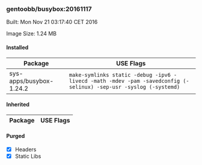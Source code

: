 ### gentoobb/busybox:20161117
Built: Mon Nov 21 03:17:40 CET 2016

Image Size: 1.24 MB
#### Installed
Package | USE Flags
--------|----------
sys-apps/busybox-1.24.2 | `make-symlinks static -debug -ipv6 -livecd -math -mdev -pam -savedconfig (-selinux) -sep-usr -syslog (-systemd)`
#### Inherited
Package | USE Flags
--------|----------
#### Purged
- [x] Headers
- [x] Static Libs
